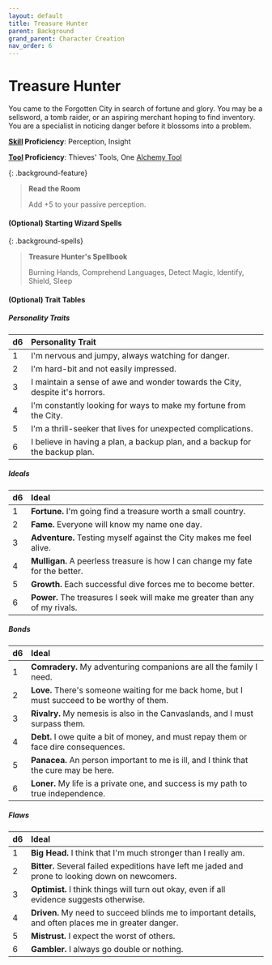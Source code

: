 ```yaml
---
layout: default
title: Treasure Hunter
parent: Background
grand_parent: Character Creation
nav_order: 6
---
```


# Treasure Hunter

You came to the Forgotten City in search of fortune and glory. You may be a sellsword, a tomb raider, or an aspiring merchant hoping to find inventory. You are a specialist in noticing danger before it blossoms into a problem.

**[Skill](../../more/skills) Proficiency**: Perception, Insight

**[Tool](../../more/tools) Proficiency**: Thieves' Tools, One [Alchemy Tool](../../more/tools)

{: .background-feature}
> **Read the Room**
> 
> Add +5 to your passive perception.

<!-- {: .note}
> **Redundant Proficiencies**
>
> If you already have proficiency in Thieves' Tools, you gain Expertise with them instead. -->

#### (Optional) Starting Wizard Spells

{: .background-spells}
> **Treasure Hunter's Spellbook**
> 
> Burning Hands, Comprehend Languages, Detect Magic, Identify, Shield, Sleep

#### (Optional) Trait Tables

##### Personality Traits

| d6   | Personality Trait                                                            |
| :--- | :--------------------------------------------------------------------------- |
| 1    | I'm nervous and jumpy, always watching for danger.                           |
| 2    | I'm hard-bit and not easily impressed.                                       |
| 3    | I maintain a sense of awe and wonder towards the City, despite it's horrors. |
| 4    | I'm constantly looking for ways to make my fortune from the City.            |
| 5    | I'm a thrill-seeker that lives for unexpected complications.                 |
| 6    | I believe in having a plan, a backup plan, and a backup for the backup plan. |


##### Ideals

| d6   | Ideal                                                                         |
| :--- | :---------------------------------------------------------------------------- |
| 1    | **Fortune.** I'm going find a treasure worth a small country.                 |
| 2    | **Fame.** Everyone will know my name one day.                                 |
| 3    | **Adventure.** Testing myself against the City makes me feel alive.           |
| 4    | **Mulligan.** A peerless treasure is how I can change my fate for the better. |
| 5    | **Growth.** Each successful dive forces me to become better.                  |
| 6    | **Power.** The treasures I seek will make me greater than any of my rivals.   |


##### Bonds

| d6   | Ideal                                                                                        |
| :--- | :------------------------------------------------------------------------------------------- |
| 1    | **Comradery.** My adventuring companions are all the family I need.                          |
| 2    | **Love.** There's someone waiting for me back home, but I must succeed to be worthy of them. |
| 3    | **Rivalry.** My nemesis is also in the Canvaslands, and I must surpass them.                 |
| 4    | **Debt.** I owe quite a bit of money, and must repay them or face dire consequences.         |
| 5    | **Panacea.** An person important to me is ill, and I think that the cure may be here.        |
| 6    | **Loner.** My life is a private one, and success is my path to true independence.            |


##### Flaws

| d6   | Ideal                                                                                                 |
| :--- | :---------------------------------------------------------------------------------------------------- |
| 1    | **Big Head.** I think that I'm much stronger than I really am.                                        |
| 2    | **Bitter.** Several failed expeditions have left me jaded and prone to looking down on newcomers.     |
| 3    | **Optimist.** I think things will turn out okay, even if all evidence suggests otherwise.             |
| 4    | **Driven.** My need to succeed blinds me to important details, and often places me in greater danger. |
| 5    | **Mistrust.** I expect the worst of others.                                                           |
| 6    | **Gambler.** I always go double or nothing.                                                           |

